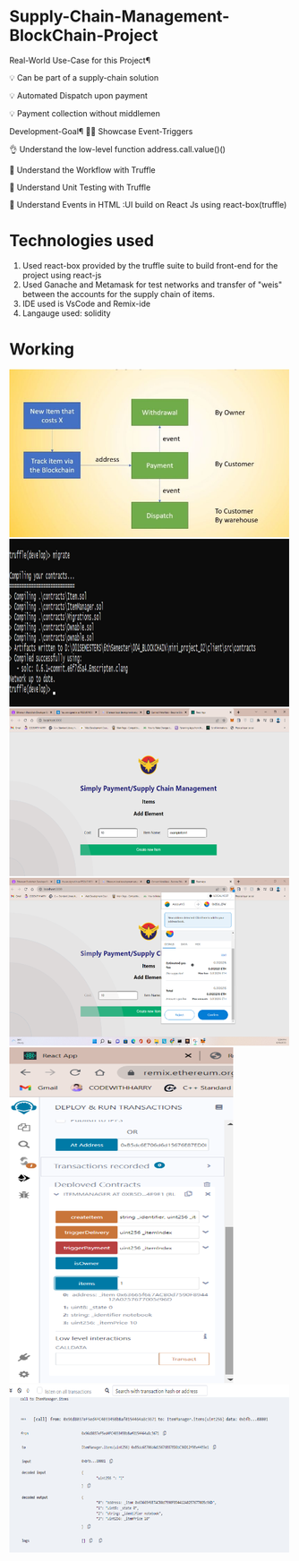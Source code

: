 # Supply-Chain-Management-BlockChain-Project

Real-World Use-Case for this Project¶

💡 Can be part of a supply-chain solution

💡 Automated Dispatch upon payment

💡 Payment collection without middlemen

Development-Goal¶
👍🏽 Showcase Event-Triggers

👌 Understand the low-level function address.call.value()()

📖 Understand the Workflow with Truffle

🧪 Understand Unit Testing with Truffle

🙌 Understand Events in HTML :UI build on React Js using react-box(truffle)

# Technologies used

1. Used react-box provided by the truffle suite to build front-end for the project using react-js
2. Used Ganache and Metamask for test networks and transfer of "weis" between the accounts for the supply chain of items.
3. IDE used is VsCode and Remix-ide
4. Langauge used: solidity

# Working
<img  alt="GIF" src="https://github.com/abhishekgoyal17/Supply-Chain-Management-BlockChain-Project/blob/master/diagram%20of%20project.jpg" width="500" height="300" />\
<img  alt="GIF" src="https://github.com/abhishekgoyal17/Supply-Chain-Management-BlockChain-Project/blob/master/Screenshot%202022-06-30%20180907.png" width="500" height="300" />
<img  alt="GIF" src="https://github.com/abhishekgoyal17/Supply-Chain-Management-BlockChain-Project/blob/master/Screenshot%202022-06-30%20120304.png" width="500" height="300" />
<img  alt="GIF" src="https://github.com/abhishekgoyal17/Supply-Chain-Management-BlockChain-Project/blob/master/Screenshot%202022-06-30%20120441.png" width="500" height="300" />
<img  alt="GIF" src="https://github.com/abhishekgoyal17/Supply-Chain-Management-BlockChain-Project/blob/master/Screenshot%202022-06-30%20180514.png" width="400" height="600" />
<img  alt="GIF" src="https://github.com/abhishekgoyal17/Supply-Chain-Management-BlockChain-Project/blob/master/Screenshot%202022-06-30%20180807.png" width="500" height="300" />




